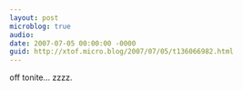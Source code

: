 ```yaml
---
layout: post
microblog: true
audio: 
date: 2007-07-05 00:00:00 -0000
guid: http://xtof.micro.blog/2007/07/05/t136066982.html
---
```

off tonite... zzzz.
